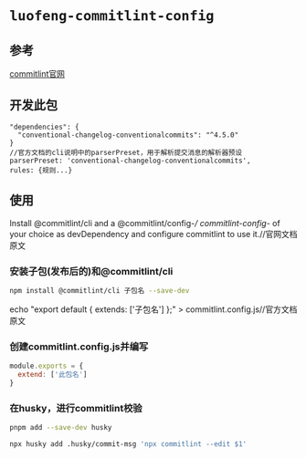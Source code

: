 # `luofeng-commitlint-config`

## 参考

[commitlint官网](https://commitlint.js.org/)

## 开发此包

```子包
"dependencies": {
  "conventional-changelog-conventionalcommits": "^4.5.0"
}
//官方文档的cli说明中的parserPreset，用于解析提交消息的解析器预设
parserPreset: 'conventional-changelog-conventionalcommits',
rules: {规则...}
```

## 使用

Install @commitlint/cli and a @commitlint/config-*/ commitlint-config-* of your choice as devDependency and configure commitlint to use it.//官网文档原文

### 安装子包(发布后的)和@commitlint/cli

```bash
npm install @commitlint/cli 子包名 --save-dev
```

echo "export default { extends: ['子包名'] };" > commitlint.config.js//官方文档原文

### 创建commitlint.config.js并编写

```commitlint.config.js
module.exports = {
  extend: ['此包名']
}
```

### 在husky，进行commitlint校验

```bash
pnpm add --save-dev husky
```

```bash
npx husky add .husky/commit-msg 'npx commitlint --edit $1'
```
